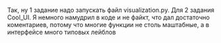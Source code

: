 Так, ну 1 задание надо запускать файл visualization.py. Для 2 задания Cool_UI. Я немного намудрил в коде и не файкт, что дал достаточно коментариев, потому что многие функции не столь маштабные, а в интерфейсе много типовых лейблов
